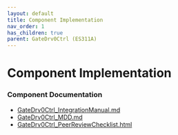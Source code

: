```yaml
---
layout: default
title: Component Implementation
nav_order: 1
has_children: true
parent: GateDrv0Ctrl (ES311A)
---
```

# Component Implementation
### Component Documentation

- [GateDrv0Ctrl_IntegrationManual.md](doc/GateDrv0Ctrl_IntegrationManual.md)
- [GateDrv0Ctrl_MDD.md](doc/GateDrv0Ctrl_MDD.md)
- [GateDrv0Ctrl_PeerReviewChecklist.html](doc/GateDrv0Ctrl_PeerReviewChecklist.html)


